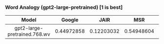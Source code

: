 ### Word Analogy (gpt2-large-pretrained) [1 is best]
|Model|Google|JAIR|MSR|SAT|SemEval17|
|:--:|:--:|:--:|:--:|:--:|:--:|
|gpt2-large-pretrained.768.wv|0.44972858|0.12203032|0.54948604|0.12207931|0.14203197|
